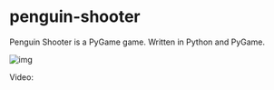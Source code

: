 # penguin-shooter

Penguin Shooter is a PyGame game. Written in Python and PyGame.

![img](https://i.ibb.co/XbSgm7s/Screenshot-1.png)

Video:
